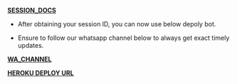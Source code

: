 **[SESSION_DOCS](https://session.apis-nithing.xyz)**

- After obtaining your session ID, you can now use below depoly bot.
  
- Ensure to follow our whatsapp channel below to always get exact timely updates.

**[WA_CHANNEL](https://whatsapp.com/channel/0029Vasu3qP9RZAUkVkvSv32)**

**[HEROKU DEPLOY URL](https://dashboard.heroku.com/new?template=https://github.com/NOTHING-MD420/ben-bot-v2)**
